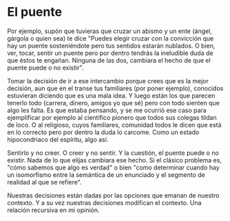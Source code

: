 # El puente

Por ejemplo, supón que tuvieras que cruzar un abismo y un ente (ángel,
gárgola o quien sea) te dice "Puedes elegir cruzar con la convicción
que hay un puente sosteniéndote pero tus sentidos estarán nublados. O
bien, ver, tocar, sentir un puente pero por dentro tendrás la
ineludible duda de que éstos te engañan. Ninguna de las dos, cambiara
el hecho de que el puente puede o no existir".

Tomar la decisión de ir a ese intercambio porque crees que es la mejor
decisión, aun que en el transe tus familiares (por poner ejemplo),
conocidos estuvieran diciendo que es una mala idea. Y luego están los
que parecen tenerlo todo (carrera, dinero, amigos yo que sé) pero con
todo sienten que algo les falta. Es que estaba pensando, y se me
ocurrió ese caso para ejemplificar por ejemplo al científico pionero
que todos sus colegas tildan de loco. O al religioso, cuyos
familiares, comunidad todos le dicen que está en lo correcto pero por
dentro la duda lo carcome. Como un estado hipocondriaco del espíritu,
algo así.

Sentirlo y no creer. O creer y no sentir. Y la cuestión, el puente
puede o no existir. Nada de lo que elijas cambiara ese hecho. Si el
clásico problema es, "cómo sabemos que algo es verdad" o bien "como
determinar cuando hay un isomorfismo entre la semántica de un
enunciado y el segmento de realidad al que se refiere".

Nuestras decisiones están dadas por las opciones que emanan de nuestro
contexto. Y a  su vez nuestras decisiones modifican el contexto. Una
relación recursiva en mi opinión.
